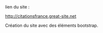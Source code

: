 lien du site :

http://citationsfrance.great-site.net

Création du site avec des éléments bootstrap.
